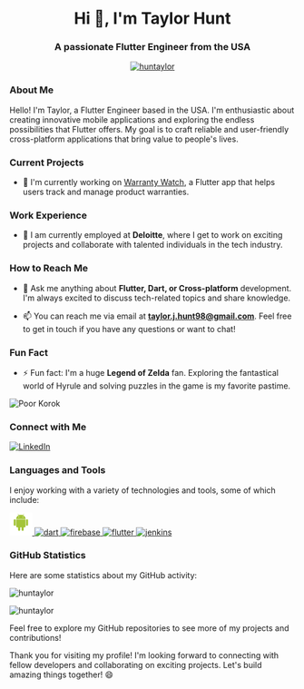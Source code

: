 <h1 align="center">Hi 👋, I'm Taylor Hunt</h1>
<h3 align="center">A passionate Flutter Engineer from the USA</h3>

<p align="center">
  <a href="https://github.com/ryo-ma/github-profile-trophy">
    <img src="https://github-profile-trophy.vercel.app/?username=huntaylor" alt="huntaylor" />
  </a>
</p>

### About Me

Hello! I'm Taylor, a Flutter Engineer based in the USA. I'm enthusiastic about creating innovative mobile applications and exploring the endless possibilities that Flutter offers. My goal is to craft reliable and user-friendly cross-platform applications that bring value to people's lives.

### Current Projects

- 🔭 I'm currently working on [Warranty Watch](https://github.com/Huntaylor/warrantyKeeper), a Flutter app that helps users track and manage product warranties.

### Work Experience

- 💼 I am currently employed at **Deloitte**, where I get to work on exciting projects and collaborate with talented individuals in the tech industry.

### How to Reach Me

- 💬 Ask me anything about **Flutter, Dart, or Cross-platform** development. I'm always excited to discuss tech-related topics and share knowledge.

- 📫 You can reach me via email at **<taylor.j.hunt98@gmail.com>**. Feel free to get in touch if you have any questions or want to chat!

### Fun Fact

- ⚡ Fun fact: I'm a huge **Legend of Zelda** fan. Exploring the fantastical world of Hyrule and solving puzzles in the game is my favorite pastime.

![Poor Korok](https://github.com/Huntaylor/Huntaylor/gifs/tears-of-the-kingdom-totk.gif)

### Connect with Me

[![LinkedIn](https://img.shields.io/badge/-LinkedIn-0077B5?style=flat&logo=linkedin&logoColor=white)](https://www.linkedin.com/in/taylor-hunt-9852141a6/)
<!-- Add other social media profiles if you have them -->

### Languages and Tools

I enjoy working with a variety of technologies and tools, some of which include:

<p align="left">
  <a href="https://developer.android.com" target="_blank" rel="noreferrer">
    <img src="https://raw.githubusercontent.com/devicons/devicon/master/icons/android/android-original-wordmark.svg" alt="android" width="40" height="40"/>
  </a>
  <a href="https://dart.dev" target="_blank" rel="noreferrer">
    <img src="https://www.vectorlogo.zone/logos/dartlang/dartlang-icon.svg" alt="dart" width="40" height="40"/>
  </a>
  <a href="https://firebase.google.com/" target="_blank" rel="noreferrer">
    <img src="https://www.vectorlogo.zone/logos/firebase/firebase-icon.svg" alt="firebase" width="40" height="40"/>
  </a>
  <a href="https://flutter.dev" target="_blank" rel="noreferrer">
    <img src="https://www.vectorlogo.zone/logos/flutterio/flutterio-icon.svg" alt="flutter" width="40" height="40"/>
  </a>
  <a href="https://www.jenkins.io" target="_blank" rel="noreferrer">
    <img src="https://www.vectorlogo.zone/logos/jenkins/jenkins-icon.svg" alt="jenkins" width="40" height="40"/>
  </a>
</p>

### GitHub Statistics

Here are some statistics about my GitHub activity:

<p align="left">
  <img src="https://github-readme-stats.vercel.app/api/top-langs?username=huntaylor&show_icons=true&locale=en&layout=compact" alt="huntaylor" />
</p>

<p align="left">
  <img src="https://github-readme-stats.vercel.app/api?username=huntaylor&show_icons=true&locale=en" alt="huntaylor" />
</p>

Feel free to explore my GitHub repositories to see more of my projects and contributions!

Thank you for visiting my profile! I'm looking forward to connecting with fellow developers and collaborating on exciting projects. Let's build amazing things together! 😄
